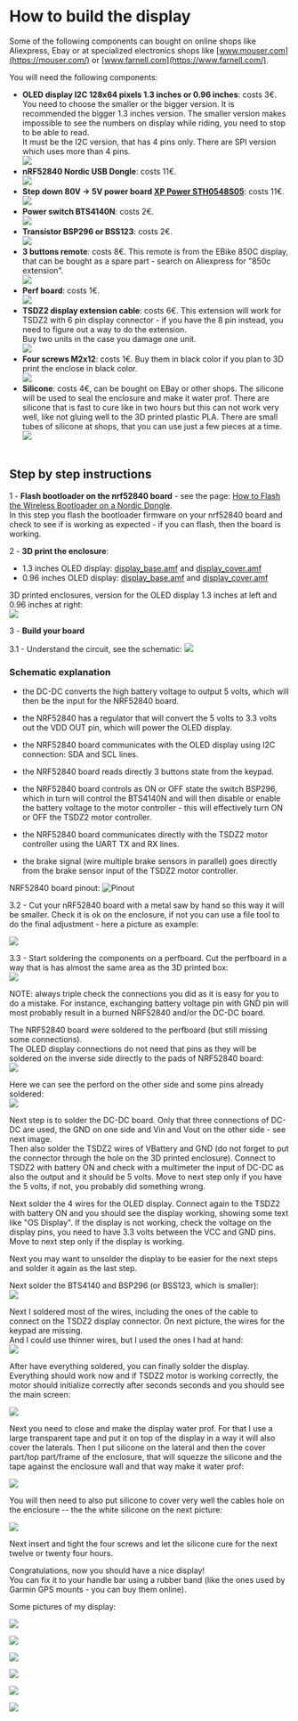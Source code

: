 # How to build the display

Some of the following components can bought on online shops like Aliexpress, Ebay or at specialized electronics shops like [www.mouser.com](https://mouser.com/) or [www.farnell.com](https://www.farnell.com/).

You will need the following components:
* **OLED display I2C 128x64 pixels 1.3 inches or 0.96 inches**: costs 3€. You need to choose the smaller or the bigger version. It is recommended the bigger 1.3 inches version. The smaller version makes impossible to see the numbers on display while riding, you need to stop to be able to read.<br>
It must be the I2C version, that has 4 pins only. There are SPI version which uses more than 4 pins.<br>
![](oled_display_1.3.png)<br>
* **nRF52840 Nordic USB Dongle**: costs 11€.<br>
![](NRF52840.png)<br>
* **Step down 80V -> 5V power board [XP Power STH0548S05](https://export.rsdelivers.com/product/xp-power/sth0548s05/xp-power-surface-mount-dc-dc-switching-regulator/1883365)**: costs 11€.
![](dcdc.png)<br>
* **Power switch BTS4140N**: costs 2€.<br>
![](4140.png)<br>
* **Transistor BSP296 or BSS123**: costs 2€.<br>
![](bsp296.png)<br>
* **3 buttons remote**: costs 8€. This remote is from the EBike 850C display, that can be bought as a spare part - search on Aliexpress for "850c extension".<br>
![](850c_keypad.png)<br>
* **Perf board**: costs 1€.<br>
![](perfboard.jpg)<br>
* **TSDZ2 display extension cable**: costs 6€. This extension will work for TSDZ2 with 6 pin display connector - if you have the 8 pin instead, you need to figure out a way to do the extension.<br>
Buy two units in the case you damage one unit.<br>
![](TSDZ2_cable.png)<br>
* **Four screws M2x12**: costs 1€. Buy them in black color if you plan to 3D print the enclose in black color.<br>
![](screw.jpg)<br>
* **Silicone**: costs 4€, can be bought on EBay or other shops. The silicone will be used to seal the enclosure and make it water prof. There are silicone that is fast to cure like in two hours but this can not work very well, like not gluing well to the 3D printed plastic PLA. There are small tubes of silicone at shops, that you can use just a few pieces at a time.<br>
![](silicone.jpg)<br><br>

## Step by step instructions

1 - **Flash bootloader on the nrf52840 board** - see the page: [How to Flash the Wireless Bootloader on a Nordic Dongle](bootloader.md).<br>
In this step you flash the bootloader firmware on your nrf52840 board and check to see if is working as expected - if you can flash, then the board is working.

2 - **3D print the enclosure**:
* 1.3 inches OLED display: [display_base.amf](3D_print_enclosure/OLED_1.3_display/display_base.amf)
  and [display_cover.amf](3D_print_enclosure/OLED_1.3_display/display_cover.amf)
* 0.96 inches OLED display: [display_base.amf](3D_print_enclosure/OLED_0.96_display/display_base.amf)
  and [display_cover.amf](3D_print_enclosure/OLED_0.96_display/display_cover.amf)

3D printed enclosures, version for the OLED display 1.3 inches at left and 0.96 inches at right:<br>
[![](display_enclosures.jpg)](display_enclosures.jpg)

3 - **Build your board**

3.1 - Understand the circuit, see the schematic:
[![](schematic.png)](schematic.png)

### Schematic explanation

* the DC-DC converts the high battery voltage to output 5 volts, which will then be the input for the NRF52840 board.

* the NRF52840 has a regulator that will convert the 5 volts to 3.3 volts out the VDD OUT pin, which will power the OLED display.

* the NRF52840 board communicates with the OLED display using I2C connection: SDA and SCL lines.

* the NRF52840 board reads directly 3 buttons state from the keypad.

* the NRF52840 board controls as ON or OFF state the switch BSP296, which in turn will control the BTS4140N and will then disable or enable the battery voltage to the motor controller - this will effectively turn ON or OFF the TSDZ2 motor controller.

* the NRF52840 board communicates directly with the TSDZ2 motor controller using the UART TX and RX lines.

* the brake signal (wire multiple brake sensors in parallel) goes directly from the brake sensor input of the TSDZ2 motor controller.

NRF52840 board pinout:
![Pinout](nordic_pinout.png)

3.2 - Cut your nRF52840 board with a metal saw by hand so this way it will be smaller. Check it is ok on the enclosure, if not you can use a file tool to do the final adjustment - here a picture as example:

![](nrf52_board_cut.png)

3.3 - Start soldering the components on a perfboard. Cut the perfboard in a way that is has almost the same area as the 3D printed box:<br>
![](TSDZ2_wireless_board_small-01.jpg)

NOTE: always triple check the connections you did as it is easy for you to do a mistake. For instance, exchanging battery voltage pin with GND pin will most probably result in a burned NRF52840 and/or the DC-DC board.

The NRF52840 board were soldered to the perfboard (but still missing some connections).<br>
The OLED display connections do not need that pins as they will be soldered on the inverse side directly to the pads of NRF52840 board:<br>
![](TSDZ2_wireless_board_small-02.jpg)

Here we can see the perford on the other side and some pins already soldered:<br>
![](TSDZ2_wireless_board_small-03.jpg)

Next step is to solder the DC-DC board. Only that three connections of DC-DC are used, the GND on one side and Vin and Vout on the other side - see next image.<br>
Then also solder the TSDZ2 wires of VBattery and GND (do not forget to put the connector through the hole on the 3D printed enclosure). Connect to TSDZ2 with battery ON and check with a multimeter the input of DC-DC as also the output and it should be 5 volts. Move to next step only if you have the 5 volts, if not, you probably did something wrong.

Next solder the 4 wires for the OLED display. Connect again to the TSDZ2 with battery ON and you should see the display working, showing some text like "OS Display". If the display is not working, check the voltage on the display pins, you need to have 3.3 volts between the VCC and GND pins. Move to next step only if the display is working.

Next you may want to unsolder the display to be easier for the next steps and solder it again as the last step.

Next solder the BTS4140 and BSP296 (or BSS123, which is smaller):<br>
![](TSDZ2_wireless_board_small-04.jpg)

Next I soldered most of the wires, including the ones of the cable to connect on the TSDZ2 display connector. On next picture, the wires for the keypad are missing.<br>
And I could use thinner wires, but I used the ones I had at hand:<br>
![](TSDZ2_wireless_board_small-05.jpg)

After have everything soldered, you can finally solder the display. Everything should work now and if TSDZ2 motor is working correctly, the motor should initialize correctly after seconds seconds and you should see the main screen:

![](display-1.jpg)

Next you need to close and make the display water prof. For that I use a large transparent tape and put it on top of the display in a way it will also cover the laterals. Then I put silicone on the lateral and then the cover part/top part/frame of the enclosure, that will squezze the silicone and the tape against the enclosure wall and that way make it water prof:

![](display-7.jpg)

You will then need to also put silicone to cover very well the cables hole on the enclosure -- the the white silicone on the next picture:

![](display-6.jpg)

Next insert and tight the four screws and let the silicone cure for the next twelve or twenty four hours.

Congratulations, now you should have a nice display!<br>
You can fix  it to your handle bar using a rubber band (like the ones used by Garmin GPS mounts - you can buy them online).

Some pictures of my display:

![](display-1.jpg)

![](display-2.jpg)

![](display-3.jpg)

![](display-4.jpg)

![](display-5.jpg)

![](display-6.jpg)
